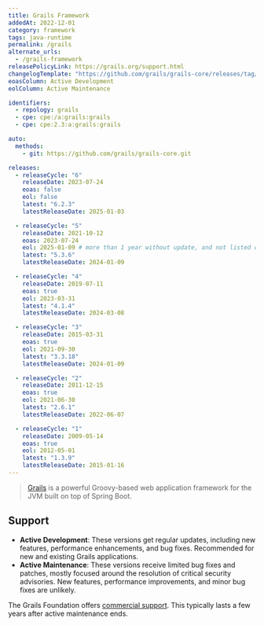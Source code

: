 ```yaml
---
title: Grails Framework
addedAt: 2022-12-01
category: framework
tags: java-runtime
permalink: /grails
alternate_urls:
  - /grails-framework
releasePolicyLink: https://grails.org/support.html
changelogTemplate: "https://github.com/grails/grails-core/releases/tag/v__LATEST__"
eoasColumn: Active Development
eolColumn: Active Maintenance

identifiers:
  - repology: grails
  - cpe: cpe:/a:grails:grails
  - cpe: cpe:2.3:a:grails:grails

auto:
  methods:
    - git: https://github.com/grails/grails-core.git

releases:
  - releaseCycle: "6"
    releaseDate: 2023-07-24
    eoas: false
    eol: false
    latest: "6.2.3"
    latestReleaseDate: 2025-01-03

  - releaseCycle: "5"
    releaseDate: 2021-10-12
    eoas: 2023-07-24
    eol: 2025-01-09 # more than 1 year without update, and not listed on https://grails.apache.org/download.html anymore
    latest: "5.3.6"
    latestReleaseDate: 2024-01-09

  - releaseCycle: "4"
    releaseDate: 2019-07-11
    eoas: true
    eol: 2023-03-31
    latest: "4.1.4"
    latestReleaseDate: 2024-03-08

  - releaseCycle: "3"
    releaseDate: 2015-03-31
    eoas: true
    eol: 2021-09-30
    latest: "3.3.18"
    latestReleaseDate: 2024-01-09

  - releaseCycle: "2"
    releaseDate: 2011-12-15
    eoas: true
    eol: 2021-06-30
    latest: "2.6.1"
    latestReleaseDate: 2022-06-07

  - releaseCycle: "1"
    releaseDate: 2009-05-14
    eoas: true
    eol: 2012-05-01
    latest: "1.3.9"
    latestReleaseDate: 2015-01-16
---
```


> [Grails](https://grails.org/) is a powerful Groovy-based web application framework for the JVM
> built on top of Spring Boot.

## Support

- **Active Development**: These versions get regular updates, including new features, performance
  enhancements, and bug fixes. Recommended for new and existing Grails applications.
- **Active Maintenance**: These versions receive limited bug fixes and patches, mostly focused
  around the resolution of critical security advisories. New features, performance improvements,
  and minor bug fixes are unlikely.

The Grails Foundation offers [commercial support](https://grails.org/support.html#standard). This typically
lasts a few years after active maintenance ends.
